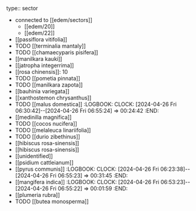 type:: sector

- connected to [[edem/sectors]]
	- [[edem/20]]
	- [[edem/22]]
- [[passiflora vitifolia]]
- TODO [[terminalia mantaly]]
- TODO [[chamaecyparis pisifera]]
- [[manilkara kauki]]
- [[jatropha integerrima]]
- [[rosa chinensis]]: 10
- TODO [[pometia pinnata]]
- TODO [[manilkara zapota]]
- [[bauhinia variegata]]
- [[xanthostemon chrysanthus]]
- TODO [[malus domestica]]
  :LOGBOOK:
  CLOCK: [2024-04-26 Fri 06:30:42]--[2024-04-26 Fri 06:55:24] =>  00:24:42
  :END:
- [[medinilla magnifica]]
- TODO [[cocos nucifera]]
- TODO [[melaleuca linariifolia]]
- TODO [[durio zibethinus]]
- [[hibiscus rosa-sinensis]]
- [[hibiscus rosa-sinensis]]
- [[unidentified]]
- [[psidium cattleianum]]
- [[pyrus communis]]
  :LOGBOOK:
  CLOCK: [2024-04-26 Fri 06:23:38]--[2024-04-26 Fri 06:55:23] =>  00:31:45
  :END:
- [[mangifera indica]]
  :LOGBOOK:
  CLOCK: [2024-04-26 Fri 06:53:23]--[2024-04-26 Fri 06:55:22] =>  00:01:59
  :END:
- [[plumeria rubra]]
- TODO [[butea monosperma]]